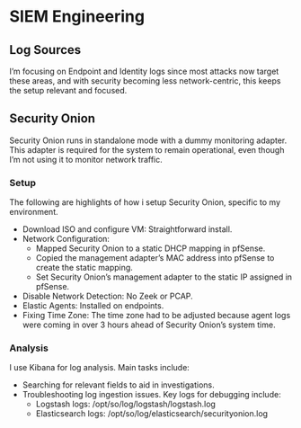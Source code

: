 # SIEM Engineering

## Log Sources

I’m focusing on Endpoint and Identity logs since most attacks now target these areas, and with security becoming less network-centric, this keeps the setup relevant and focused.

## Security Onion

Security Onion runs in standalone mode with a dummy monitoring adapter. This adapter is required for the system to remain operational, even though I’m not using it to monitor network traffic.

### Setup

The following are highlights of how i setup Security Onion, specific to my environment. 

- Download ISO and configure VM: Straightforward install.
- Network Configuration:
    - Mapped Security Onion to a static DHCP mapping in pfSense.
    - Copied the management adapter’s MAC address into pfSense to create the static mapping.
    - Set Security Onion’s management adapter to the static IP assigned in pfSense.
- Disable Network Detection: No Zeek or PCAP.
- Elastic Agents: Installed on endpoints.
- Fixing Time Zone: The time zone had to be adjusted because agent logs were coming in over 3 hours ahead of Security Onion’s system time.

### Analysis

I use Kibana for log analysis. Main tasks include:

- Searching for relevant fields to aid in investigations.
- Troubleshooting log ingestion issues. Key logs for debugging include:
    - Logstash logs: /opt/so/log/logstash/logstash.log
    - Elasticsearch logs: /opt/so/log/elasticsearch/securityonion.log
 
